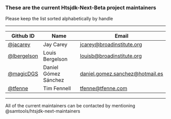 ### These are the current Htsjdk-Next-Beta project maintainers
Please keep the list sorted alphabetically by handle

-----


| Github ID                                    | Name                   | Email                              |
|----------------------------------------------|------------------------|------------------------------------|
| [@jacarey](https://github.com/jacarey)       | Jay Carey              | <jcarey@broadinstitute.org>        |
| [@lbergelson](https://github.com/lbergelson) | Louis Bergelson        | <louisb@broadinstitute.org>        |
| [@magicDGS](https://github.com/magicDGS)     | Daniel Gómez Sánchez   | <daniel.gomez.sanchez@hotmail.es>  |
| [@tfenne](https://github.com/tfenne)         | Tim Fennell            | <tfenne@tfenne.com>                |

----

All of the current maintainers can be contacted by mentioning @samtools/htsjdk-next-maintainers
